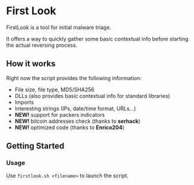 # First Look
FirstLook is a tool for initial malware triage.

It offers a way to quickly gather some basic contextual info before starting the actual reversing process.

## How it works
Right now the script provides the following information:
- File size, file type, MD5/SHA256
- DLLs (also provides basic contextual info for standard libraries)
- Imports
- Interesting strings (IPs, date/time format, URLs...)
- **NEW!** support for packers indicators
- **NEW!** bitcoin addresses check (thanks to __serhack__) 
- **NEW!** optimized code (thanks to __Enrico204__)
## Getting Started
### Usage
Use `firstlook.sh <filename>` to launch the script.

